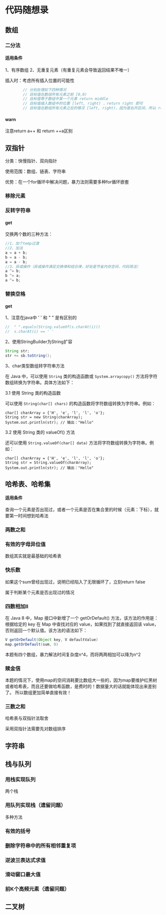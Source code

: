 # 代码随想录

## 数组

### 二分法

#### 适用条件

1、有序数组 2、无重复元素（有重复元素会导致返回结果不唯一）

插入时：考虑所有插入位置的可能性

```cpp
        // 分别处理如下四种情况
        // 目标值在数组所有元素之前 [0,0)
        // 目标值等于数组中某一个元素 return middle
        // 目标值插入数组中的位置 [left, right) ，return right 即可
        // 目标值在数组所有元素之后的情况 [left, right)，因为是右开区间，所以 return right
```

#### warn

注意return a++ 和 return ++a区别



## 双指针

分类：快慢指针、双向指针

使用范围：数组、链表、字符串

优势：在一个for循环中解决问题，暴力法则需要多种for循环嵌套

### 移除元素

### 反转字符串

#### get

交换两个数的三种方法：

```java
//1、加个temp过渡  
//2、加法
a = a + b;
b = a - b;
a = a - b;
//3、异或操作（异或操作满足交换律和结合律，好处是节省内存空间，代码简洁）
a ^= b;
b ^= a;
a ^= b;
```

### 替换空格

#### get

1、注意在java中  ' '  和  " "  是有区别的

```java
//  " ".equals(String.valueOf(s.charAt(i)))
//  s.charAt(i) == ' '
```



2、使用StringBuilder为String扩容

```java
String str;
str += sb.toString();
```



3、char类型数组转字符串方法

在 Java 中，可以使用 `String` 类的构造函数或 `System.arraycopy()` 方法将字符数组转换为字符串。具体方法如下：

3.1 使用 String 类的构造函数

可以使用 `String(char[] chars)` 的构造函数将字符数组转换为字符串。例如：

```
char[] charArray = {'H', 'e', 'l', 'l', 'o'};
String str = new String(charArray);
System.out.println(str); // 输出："Hello"
```

3.2 使用 String 类的 valueOf() 方法

还可以使用 `String.valueOf(char[] data)` 方法将字符数组转换为字符串。例如：

```
char[] charArray = {'H', 'e', 'l', 'l', 'o'};
String str = String.valueOf(charArray);
System.out.println(str); // 输出："Hello"
```



## 哈希表、哈希集

#### 适用条件

 查询一个元素是否出现过，或者一个元素是否在集合里的时候（元素：下标），就要第一时间想到哈希法 

### 两数之和

### 有效的字母异位值

数组其实就是最基础的哈希表

### 快乐数

如果这个sum曾经出现过，说明已经陷入了无限循环了，立刻return false

属于判断某个元素是否出现过的情况

### 四数相加II

在 Java 8 中，Map 接口中新增了一个 getOrDefault() 方法，该方法的作用是：根据给定的 key 在 Map 中查找对应的 value，如果找到了就直接返回该 value，否则返回一个默认值。该方法的语法如下：

```java
V getOrDefault(Object key, V defaultValue)
map.getOrDefault(sum, 0)
```

本题有四个数组，暴力解法时间复杂度n^4，而将两两相加可以降为n^2

### 赎金信

本题的情况下，使用map的空间消耗要比数组大一些的，因为map要维护红黑树或者哈希表，而且还要做哈希函数，是费时的！数据量大的话就能体现出来差别了。 所以数组更加简单直接有效！

### 三数之和

哈希表与双指针法取舍

采用双指针法需要先对数组排序



## 字符串

## 栈与队列

### 用栈实现队列

两个栈

### 用队列实现栈（遗留问题）

多种方法

### 有效的括号

### 删除字符串中的所有相邻重复项

### 逆波兰表达式求值

### 滑动窗口最大值

### 前K个高频元素（遗留问题）

## 二叉树



